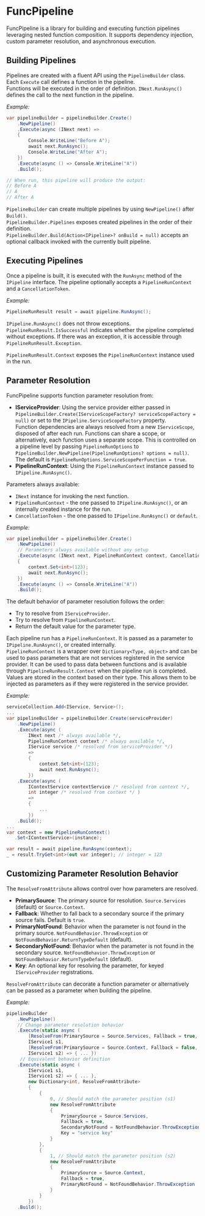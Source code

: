 # FuncPipeline

FuncPipeline is a library for building and executing function pipelines leveraging nested function composition. It supports dependency injection, custom parameter resolution, and asynchronous execution.

## Building Pipelines

Pipelines are created with a fluent API using the `PipelineBuilder` class.  
Each `Execute` call defines a function in the pipeline.  
Functions will be executed in the order of definition. `INext.RunAsync()` defines the call to the next function in the pipeline.

*Example:*
```csharp
var pipelineBuilder = pipelineBuilder.Create()
    .NewPipeline()
    .Execute(async (INext next) =>
    {
        Console.WriteLine("Before A");
        await next.RunAsync();
        Console.WriteLine("After A");
    })
    .Execute(async () => Console.WriteLine("A"))
    .Build();

// When run, this pipeline will produce the output:
// Before A
// A
// After A
```

`PipelineBuilder` can create multiple pipelines by using `NewPipeline()` after `Build()`.   
`PipelineBuilder.Pipelines` exposes created pipelines in the order of their definition.  
`PipelineBuilder.Build(Action<IPipeline>? onBuild = null)` accepts an optional callback invoked with the currently built pipeline.

## Executing Pipelines  

Once a pipeline is built, it is executed with the `RunAsync` method of the `IPipeline` interface. The pipeline optionally accepts a `PipelineRunContext` and a `CancellationToken`.  

*Example:*
```csharp
PipelineRunResult result = await pipeline.RunAsync();
```

`IPipeline.RunAsync()` does not throw exceptions.  
`PipelineRunResult.IsSuccessful` indicates whether the pipeline completed without exceptions. If there was an exception, it is accessible through `PipelineRunResult.Exception`.  

`PipelineRunResult.Context` exposes the `PipelineRunContext` instance used in the run.

## Parameter Resolution  

FuncPipeline supports function parameter resolution from:  
- **IServiceProvider**: Using the service provider either passed in `PipelineBuilder.Create(IServiceScopeFactory? serviceScopeFactory = null)` or set to the `IPipeline.ServiceScopeFactory` property.  
Function dependencies are always resolved from a new `IServiceScope`, disposed of after each run. Functions can share a scope, or alternatively, each function uses a separate scope. This is controlled on a pipeline level by passing `PipelineRunOptions` to `PipelineBuilder.NewPipeline(PipelineRunOptions? options = null)`.  
The default is `PipelineRunOptions.ServiceScopePerFunction = true`.
- **PipelineRunContext**: Using the `PipelineRunContext` instance passed to `IPipeline.RunAsync()`.

Parameters always available:
- `INext` instance for invoking the next function.
- `PipelineRunContext` - the one passed to `IPipeline.RunAsync()`, or an internally created instance for the run. 
- `CancellationToken` - the one passed to `IPipeline.RunAsync()` or `default`.

*Example:*
```csharp
var pipelineBuilder = pipelineBuilder.Create()
    .NewPipeline()
    // Parameters always available without any setup
    .Execute(async (INext next, PipelineRunContext context, CancellationToken ct) =>
    {
        context.Set<int>(123);
        await next.RunAsync();
    })
    .Execute(async () => Console.WriteLine("A"))
    .Build();
```

The default behavior of parameter resolution follows the order:
- Try to resolve from `IServiceProvider`.
- Try to resolve from `PipelineRunContext`.
- Return the default value for the parameter type.

Each pipeline run has a `PipelineRunContext`. It is passed as a parameter to `IPipeline.RunAsync()`, or created internally.  
`PipelineRunContext` is a wrapper over `Dictionary<Type, object>` and can be used to pass parameters that are not services registered in the service provider. It can be used to pass data between functions and is available through `PipelineRunResult.Context` when the pipeline run is completed.  
Values are stored in the context based on their type. This allows them to be injected as parameters as if they were registered in the service provider.  

*Example:*
```csharp
serviceCollection.Add<IService, Service>();
...
var pipelineBuilder = pipelineBuilder.Create(serviceProvider)
    .NewPipeline()
    .Execute(async (
        INext next /* always available */, 
        PipelineRunContext context /* always available */,
        IService service /* resolved from serviceProvider */) 
        =>
        {
            context.Set<int>(123); 
            await next.RunAsync();
        })    
    .Execute(async (
        IContextService contextService /* resolved from context */,
        int integer /* resolved from context */ )  
        => 
        {
            ...
        })
    .Build();
...
var context = new PipelineRunContext()
   .Set<IContextService>(instance);

var result = await pipeline.RunAsync(context);
_ = result.TryGet<int>(out var integer); // integer = 123
```

## Customizing Parameter Resolution Behavior

The `ResolveFromAttribute` allows control over how parameters are resolved. 
- **PrimarySource**: The primary source for resolution. `Source.Services` (default) or `Source.Context`.
- **Fallback**: Whether to fall back to a secondary source if the primary source fails. Default is `true`.
- **PrimaryNotFound**: Behavior when the parameter is not found in the primary source. `NotFoundBehavior.ThrowException` or `NotFoundBehavior.ReturnTypeDefault` (default).
- **SecondaryNotFound**: Behavior when the parameter is not found in the secondary source.  `NotFoundBehavior.ThrowException` or `NotFoundBehavior.ReturnTypeDefault` (default).
- **Key**: An optional key for resolving the parameter, for keyed `IServiceProvider` registrations.

`ResolveFromAttribute` can decorate a function parameter or alternatively can be passed as a parameter when building the pipeline.

*Example:*
```csharp
pipelineBuilder
    .NewPipeline()
    // Change parameter resolution behavior
    .Execute(static async (
        [ResolveFrom(PrimarySource = Source.Services, Fallback = true, SecondaryNotFound = NotFoundBehavior.ThrowException, Key = "service key")] 
        IService1 s1,
        [ResolveFrom(PrimarySource = Source.Context, Fallback = false, PrimaryNotFound = NotFoundBehavior.ThrowException)] 
        IService1 s2) => { ... })
     // Equivalent behavior definition    
    .Execute(static async (
        IService1 s1,
        IService1 s2) => { ... },
        new Dictionary<int, ResolveFromAttribute>
        {
            { 
                0, // Should match the parameter position (s1)
                new ResolveFromAttribute
                {
                    PrimarySource = Source.Services,
                    Fallback = true,
                    SecondaryNotFound = NotFoundBehavior.ThrowException,
                    Key = "service key"
                }
            },
            { 
                1, // Should match the parameter position (s2)
                new ResolveFromAttribute
                {
                    PrimarySource = Source.Context,
                    Fallback = true,
                    PrimaryNotFound = NotFoundBehavior.ThrowException
                }
            }            
        })
    .Build();
```
